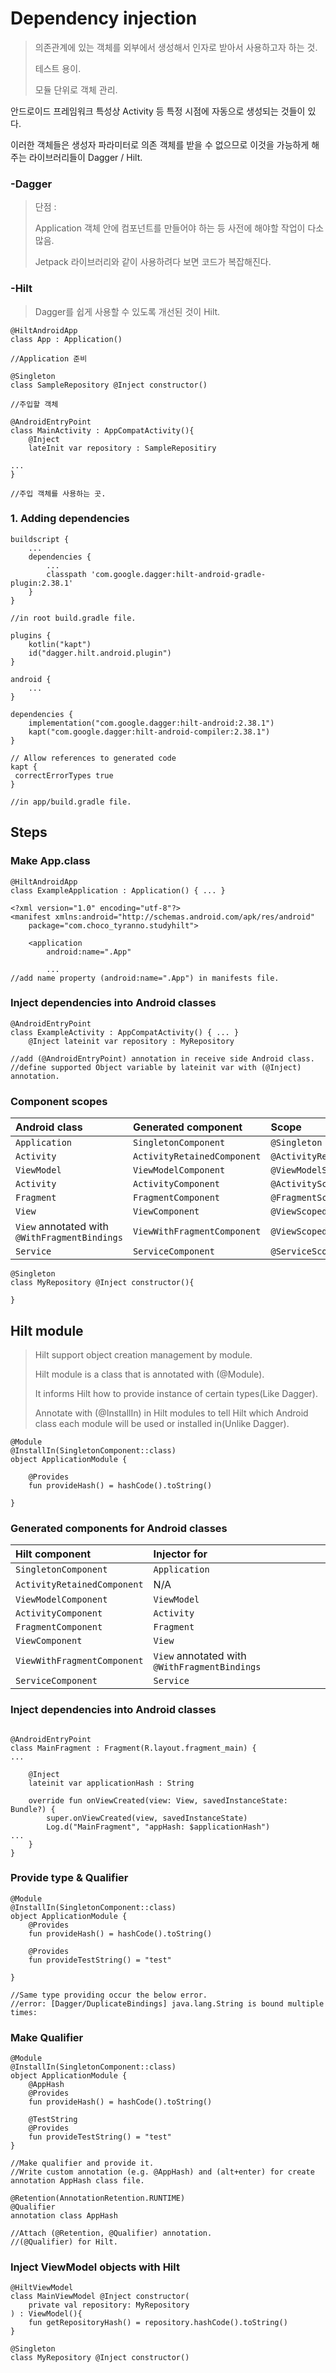 <h1> Dependency injection</h1>

> 의존관계에 있는 객체를 외부에서 생성해서 인자로 받아서 사용하고자 하는 것. 
>
> 테스트 용이. 
>
> 모듈 단위로 객체 관리.



안드로이드 프레임워크 특성상 Activity 등 특정 시점에 자동으로 생성되는 것들이 있다.

이러한 객체들은 생성자 파라미터로 의존 객체를 받을 수 없으므로 이것을 가능하게 해주는 라이브러리들이 Dagger / Hilt.



<h3>-Dagger</h3>

> 단점 : 
>
> Application 객체 안에 컴포넌트를 만들어야 하는 등 사전에 해야할 작업이 다소 많음.
>
> Jetpack 라이브러리와 같이 사용하려다 보면 코드가 복잡해진다. 



<h3>-Hilt</h3>

> Dagger를 쉽게 사용할 수 있도록 개선된 것이 Hilt.

`````ko
@HiltAndroidApp
class App : Application()

//Application 준비
`````

`````ko
@Singleton
class SampleRepository @Inject constructor()

//주입할 객체
`````

`````ko
@AndroidEntryPoint
class MainActivity : AppCompatActivity(){
	@Inject
	lateInit var repository : SampleRepositiry

...
}

//주입 객체를 사용하는 곳. 
`````





<h3> 1. Adding dependencies</h3>

`````ko
buildscript {
    ...
    dependencies {
        ...
        classpath 'com.google.dagger:hilt-android-gradle-plugin:2.38.1'
    }
}

//in root build.gradle file.
`````

`````ko
plugins {
    kotlin("kapt")
    id("dagger.hilt.android.plugin")
}

android {
    ...
}

dependencies {
    implementation("com.google.dagger:hilt-android:2.38.1")
    kapt("com.google.dagger:hilt-android-compiler:2.38.1")
}

// Allow references to generated code
kapt {
 correctErrorTypes true
}

//in app/build.gradle file.
`````

<h2>Steps</h2>

<h3>Make App.class</h3>

`````ko
@HiltAndroidApp
class ExampleApplication : Application() { ... }
`````

`````ko
<?xml version="1.0" encoding="utf-8"?>
<manifest xmlns:android="http://schemas.android.com/apk/res/android"
    package="com.choco_tyranno.studyhilt">

    <application
        android:name=".App"
        
        ...
//add name property (android:name=".App") in manifests file.
`````



<h3>Inject dependencies into Android classes</h3>

`````ko
@AndroidEntryPoint
class ExampleActivity : AppCompatActivity() { ... }
	@Inject lateinit var repository : MyRepository
	
//add (@AndroidEntryPoint) annotation in receive side Android class.
//define supported Object variable by lateinit var with (@Inject) annotation.
`````



<h3>Component scopes</h3>

| Android class                                 | Generated component         | Scope                     |
| :-------------------------------------------- | :-------------------------- | :------------------------ |
| `Application`                                 | `SingletonComponent`        | `@Singleton`              |
| `Activity`                                    | `ActivityRetainedComponent` | `@ActivityRetainedScoped` |
| `ViewModel`                                   | `ViewModelComponent`        | `@ViewModelScoped`        |
| `Activity`                                    | `ActivityComponent`         | `@ActivityScoped`         |
| `Fragment`                                    | `FragmentComponent`         | `@FragmentScoped`         |
| `View`                                        | `ViewComponent`             | `@ViewScoped`             |
| `View` annotated with `@WithFragmentBindings` | `ViewWithFragmentComponent` | `@ViewScoped`             |
| `Service`                                     | `ServiceComponent`          | `@ServiceScoped`          |

`````ko
@Singleton
class MyRepository @Inject constructor(){

}
`````



<h2>Hilt module</h2>

>Hilt support object creation management by module.
>
>Hilt module is a class that is annotated with (@Module).
>
>It informs Hilt how to provide instance of certain types(Like Dagger).
>
>Annotate with (@InstallIn) in Hilt modules to tell Hilt which Android class each module will be used or installed in(Unlike Dagger).

`````ko
@Module
@InstallIn(SingletonComponent::class)
object ApplicationModule {

    @Provides
    fun provideHash() = hashCode().toString()

}
`````

<h3>Generated components for Android classes</h3>

| Hilt component              | Injector for                                  |
| :-------------------------- | :-------------------------------------------- |
| `SingletonComponent`        | `Application`                                 |
| `ActivityRetainedComponent` | N/A                                           |
| `ViewModelComponent`        | `ViewModel`                                   |
| `ActivityComponent`         | `Activity`                                    |
| `FragmentComponent`         | `Fragment`                                    |
| `ViewComponent`             | `View`                                        |
| `ViewWithFragmentComponent` | `View` annotated with `@WithFragmentBindings` |
| `ServiceComponent`          | `Service`                                     |

<h3>Inject dependencies into Android classes</h3>

`````ko

@AndroidEntryPoint
class MainFragment : Fragment(R.layout.fragment_main) {
...

    @Inject
    lateinit var applicationHash : String

    override fun onViewCreated(view: View, savedInstanceState: Bundle?) {
        super.onViewCreated(view, savedInstanceState)
        Log.d("MainFragment", "appHash: $applicationHash")
...
    }
}
`````





<h3> Provide type & Qualifier</h3>

`````ko
@Module
@InstallIn(SingletonComponent::class)
object ApplicationModule {
    @Provides
    fun provideHash() = hashCode().toString()

    @Provides
    fun provideTestString() = "test"

}

//Same type providing occur the below error.
//error: [Dagger/DuplicateBindings] java.lang.String is bound multiple times:
`````

<h3>Make Qualifier</h3>

`````ko
@Module
@InstallIn(SingletonComponent::class)
object ApplicationModule {
    @AppHash
    @Provides
    fun provideHash() = hashCode().toString()
    
    @TestString
    @Provides
    fun provideTestString() = "test"
}

//Make qualifier and provide it.
//Write custom annotation (e.g. @AppHash) and (alt+enter) for create annotation AppHash class file.
`````

`````ko
@Retention(AnnotationRetention.RUNTIME)
@Qualifier
annotation class AppHash

//Attach (@Retention, @Qualifier) annotation.
//(@Qualifier) for Hilt.
`````





<h3> Inject ViewModel objects with Hilt</h3>

`````ko
@HiltViewModel
class MainViewModel @Inject constructor(
    private val repository: MyRepository
) : ViewModel(){
    fun getRepositoryHash() = repository.hashCode().toString()
}
`````

`````ko
@Singleton
class MyRepository @Inject constructor()
`````

